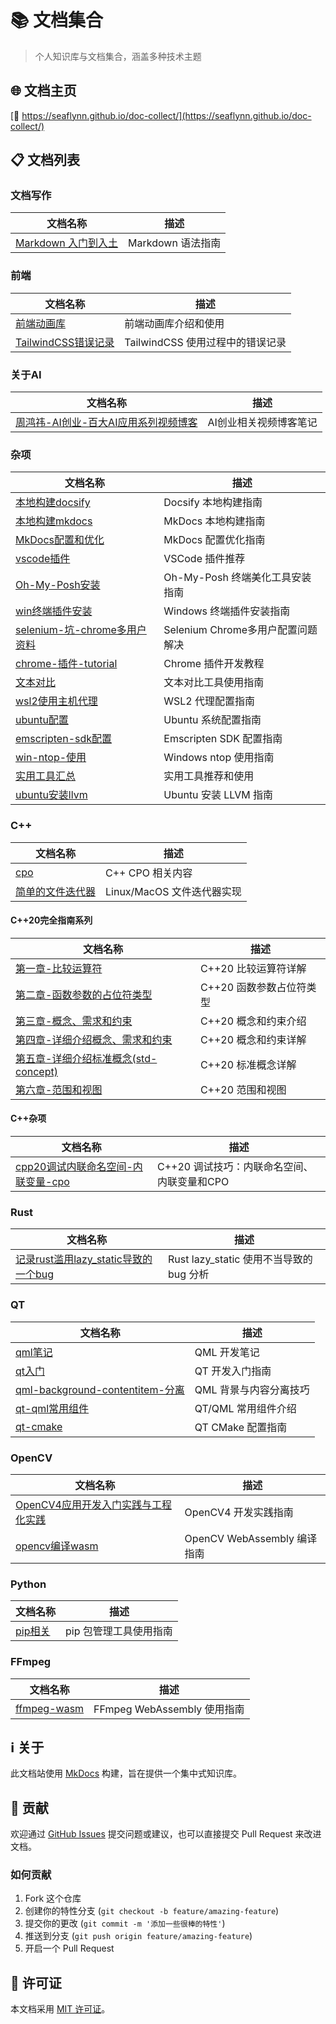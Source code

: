 # 📚 文档集合

> 个人知识库与文档集合，涵盖多种技术主题

<!-- [![GitHub stars](https://img.shields.io/github/stars/seaflyNN/doc-collect)](https://github.com/seaflyNN/doc-collect/stargazers)
[![GitHub issues](https://img.shields.io/github/issues/seaflyNN/doc-collect)](https://github.com/seaflyNN/doc-collect/issues)
[![MIT License](https://img.shields.io/badge/license-MIT-blue.svg)](https://opensource.org/licenses/MIT)
[![docsify](https://img.shields.io/badge/powered%20by-docsify-brightgreen.svg)](https://docsify.js.org/) -->

## 🌐 文档主页

[🔗 https://seaflynn.github.io/doc-collect/](https://seaflynn.github.io/doc-collect/)

## 📋 文档列表

### 文档写作
| 文档名称 | 描述 |
| ------- | ---- |
| [Markdown 入门到入土](docs/tag_markdown用法/markdown入门到入土.md) | Markdown 语法指南 |

### 前端
| 文档名称 | 描述 |
| ------- | ---- |
| [前端动画库](docs/前端/前端动画库.md) | 前端动画库介绍和使用 |
| [TailwindCSS错误记录](docs/前端/错误记录/err-tailwindcss.md) | TailwindCSS 使用过程中的错误记录 |

### 关于AI
| 文档名称 | 描述 |
| ------- | ---- |
| [周鸿祎-AI创业-百大AI应用系列视频博客](docs/关于AI/b站/周鸿祎-ai创业-百大AI应用系列视频博客.md) | AI创业相关视频博客笔记 |

### 杂项
| 文档名称 | 描述 |
| ------- | ---- |
| [本地构建docsify](docs/杂项/本地构建docsify.md) | Docsify 本地构建指南 |
| [本地构建mkdocs](docs/杂项/本地构建mkdocs.md) | MkDocs 本地构建指南 |
| [MkDocs配置和优化](docs/杂项/mkdocs-配置和优化.md) | MkDocs 配置优化指南 |
| [vscode插件](docs/杂项/vscode-插件.md) | VSCode 插件推荐 |
| [Oh-My-Posh安装](docs/杂项/Oh-My-Posh安装.md) | Oh-My-Posh 终端美化工具安装指南 |
| [win终端插件安装](docs/杂项/win-类fish.md) | Windows 终端插件安装指南 |
| [selenium-坑-chrome多用户资料](docs/杂项/selenium-坑-chrome多用户资料.md) | Selenium Chrome多用户配置问题解决 |
| [chrome-插件-tutorial](docs/杂项/chrome-插件-tutorial.md) | Chrome 插件开发教程 |
| [文本对比](docs/杂项/文本对比.md) | 文本对比工具使用指南 |
| [wsl2使用主机代理](docs/杂项/wsl2使用主机代理.md) | WSL2 代理配置指南 |
| [ubuntu配置](docs/杂项/ubuntu-配置.md) | Ubuntu 系统配置指南 |
| [emscripten-sdk配置](docs/杂项/emscripten-sdk配置.md) | Emscripten SDK 配置指南 |
| [win-ntop-使用](docs/杂项/win-ntop-使用.md) | Windows ntop 使用指南 |
| [实用工具汇总](docs/杂项/实用工具汇总.md) | 实用工具推荐和使用 |
| [ubuntu安装llvm](docs/杂项/ubuntu安装llvm.md) | Ubuntu 安装 LLVM 指南 |

### C++
| 文档名称 | 描述 |
| ------- | ---- |
| [cpo](docs/cpp/cpo.md) | C++ CPO 相关内容 |
| [简单的文件迭代器](docs/cpp/code_snipate/linux或macos下简易文件迭代器.md) | Linux/MacOS 文件迭代器实现 |

#### C++20完全指南系列
| 文档名称 | 描述 |
| ------- | ---- |
| [第一章-比较运算符](docs/cpp/cpp20完全指南/第1章-比较运算符.md) | C++20 比较运算符详解 |
| [第二章-函数参数的占位符类型](docs/cpp/cpp20完全指南/第2章-函数参数的占位符类型.md) | C++20 函数参数占位符类型 |
| [第三章-概念、需求和约束](docs/cpp/cpp20完全指南/第3章-概念、需求和约束.md) | C++20 概念和约束介绍 |
| [第四章-详细介绍概念、需求和约束](docs/cpp/cpp20完全指南/第4章-详细介绍概念、需求和约束.md) | C++20 概念和约束详解 |
| [第五章-详细介绍标准概念(std-concept)](docs/cpp/cpp20完全指南/第5章-详细介绍标准概念(std-concept).md) | C++20 标准概念详解 |
| [第六章-范围和视图](docs/cpp/cpp20完全指南/第6章-范围和视图.md) | C++20 范围和视图 |

#### C++杂项
| 文档名称 | 描述 |
| ------- | ---- |
| [cpp20调试内联命名空间-内联变量-cpo](docs/cpp/cpp杂项/cpp20调试内联命名空间-内联变量-cpo.md) | C++20 调试技巧：内联命名空间、内联变量和CPO |

### Rust
| 文档名称 | 描述 |
| ------- | ---- |
| [记录rust滥用lazy_static导致的一个bug](docs/rust/记录rust滥用lazy_static导致的一个bug.md) | Rust lazy_static 使用不当导致的 bug 分析 |

### QT
| 文档名称 | 描述 |
| ------- | ---- |
| [qml笔记](docs/QT/qml笔记.md) | QML 开发笔记 |
| [qt入门](docs/QT/qt入门.md) | QT 开发入门指南 |
| [qml-background-contentitem-分离](docs/QT/qml-background-contentitem-分离.md) | QML 背景与内容分离技巧 |
| [qt-qml常用组件](docs/QT/qt-qml常用组件.md) | QT/QML 常用组件介绍 |
| [qt-cmake](docs/QT/qt-cmake.md) | QT CMake 配置指南 |

### OpenCV
| 文档名称 | 描述 |
| ------- | ---- |
| [OpenCV4应用开发入门实践与工程化实践](docs/opencv/OpenCV4应用开发入门实践与工程化实践.md) | OpenCV4 开发实践指南 |
| [opencv编译wasm](docs/opencv/wasm-opencv.md) | OpenCV WebAssembly 编译指南 |

### Python
| 文档名称 | 描述 |
| ------- | ---- |
| [pip相关](docs/python/pip相关.md) | pip 包管理工具使用指南 |

### FFmpeg
| 文档名称 | 描述 |
| ------- | ---- |
| [ffmpeg-wasm](docs/ffmpeg/ffmpeg-wasm.md) | FFmpeg WebAssembly 使用指南 |

## ℹ️ 关于

此文档站使用 [MkDocs](https://www.mkdocs.org/) 构建，旨在提供一个集中式知识库。

## 🤝 贡献

欢迎通过 [GitHub Issues](https://github.com/seaflyNN/doc-collect/issues) 提交问题或建议，也可以直接提交 Pull Request 来改进文档。

### 如何贡献

1. Fork 这个仓库
2. 创建你的特性分支 (`git checkout -b feature/amazing-feature`)
3. 提交你的更改 (`git commit -m '添加一些很棒的特性'`)
4. 推送到分支 (`git push origin feature/amazing-feature`)
5. 开启一个 Pull Request

## 📜 许可证

本文档采用 [MIT 许可证](https://opensource.org/licenses/MIT)。 